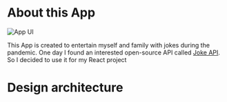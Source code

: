 # About this App

![App UI](.App.png)

This App is created to entertain myself and family with jokes during the pandemic. One day I found an interested open-source API called [Joke API](https://sv443.net/jokeapi/v2/). So I decided to use it for my React project

# Design architecture
